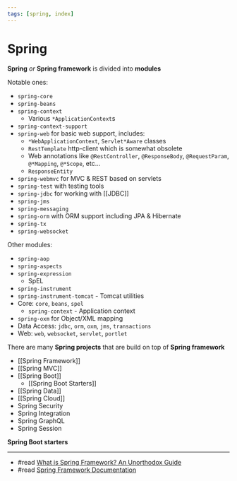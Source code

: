 ```yaml
---
tags: [spring, index]
---
```


# Spring

**Spring** *or* **Spring framework** is divided into **modules** 

Notable ones:

- `spring-core` 
- `spring-beans`
- `spring-context` 
	- Various `*ApplicationContext`s
- `spring-context-support`
- `spring-web` for basic web support, includes:
	- `*WebApplicationContext`, `Servlet*Aware` classes
	- `RestTemplate` http-client which is somewhat obsolete
	- Web annotations like `@RestController`, `@ResponseBody`, `@RequestParam`, `@*Mapping`, `@*Scope`, etc...
	- `ResponseEntity`
- `spring-webmvc` for MVC & REST based on servlets
- `spring-test` with testing tools
- `spring-jdbc` for working with [[JDBC]]
- `spring-jms`
- `spring-messaging`
- `spring-orm` with ORM support including JPA & Hibernate
- `spring-tx`
- `spring-websocket`

Other modules:

- `spring-aop`
- `spring-aspects`
- `spring-expression`
	- SpEL
- `spring-instrument`
- `spring-instrument-tomcat` - Tomcat utilities
- Core: `core`,  `beans`, `spel`
	- `spring-context` - Application context
- `spring-oxm` for Object/XML mapping
- Data Access: `jdbc`, `orm`, `oxm`, `jms`, `transactions`
- Web: `web`, `websocket`, `servlet`, `portlet`















There are many **Spring projects** that are build on top of **Spring framework**

- [[Spring Framework]]
- [[Spring MVC]]
- [[Spring Boot]]
	- [[Spring Boot Starters]]
- [[Spring Data]]
- [[Spring Cloud]]
- Spring  Security
- Spring Integration
- Spring GraphQL
- Spring Session

**Spring Boot starters**

---

- #read [What is Spring Framework? An Unorthodox Guide](https://www.marcobehler.com/guides/spring-framework)
- #read [Spring Framework Documentation](https://docs.spring.io/spring-framework/docs/current/reference/html/index.html)



<!--
%%

[Spring Projects](https://spring.io/projects)
- Spring Framework
	- Core
		- IoC Container
	- AOP
		- Spring AOP
		- ASpectJ
	- Web
		- Spring MVC
- Spring Boot
	- Set of libraries with predefined Spring settings
	- Starter
	- Sets up a web server (Tomcat)

	

- Spring MVC
	- Model, View, Controller
	- `@Controller`
	- Templates
	- `@WebMvcConfigurer`
	- DispatcherServlet
- Testing
	- `@SpringBootTest`
	- `@MockMvcTest`

Spring IoC Container
Application Context
Dependency Injection framework
Inversion of Control
Autowiring
Spring Beans
Configuration (XML, Annotations & Java Configuration)
Lazy Initialization
`@Scheduler`
`@Controller`, `@RestController`
Spring Expression Language
Spring Cloud
AOP

https://javarevisited.blogspot.com/2018/01/how-to-learn-spring-core-spring-mvc-boot-security-framework.html
https://www.baeldung.com/spring-boot
https://www.baeldung.com/spring-tutorial
---

- https://www.baeldung.com/global-error-handler-in-a-spring-rest-api
- https://www.toptal.com/spring/top-10-most-common-spring-framework-mistakes
- https://codeburst.io/spring-boot-rest-microservices-best-practices-2a6e50797115
- https://spring.io/guides/tutorials/rest/
- https://zetcode.com/springboot/responseentity/
- https://spring.io/guides
- https://www.bezkoder.com/category/spring/


%% 


- [[Dependency Injection]] -> [[Spring Framework]] -> [[Spring Core]] -> [[Spring Boot]]
-->
